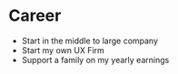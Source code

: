 # Career 
- Start in the middle to large company 
- Start my own UX Firm 
- Support a family on my yearly earnings 